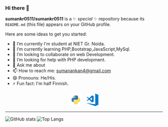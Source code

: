 ### Hi there 👋

**sumankr0511/sumankr0511** is a ✨ _special_ ✨ repository because its `README.md` (this file) appears on your GitHub profile.

Here are some ideas to get you started:

- 🔭 I’m currently I'm student at NIET Gr. Noida.
- 🌱 I’m currently learning PHP,Bootstrap,JavaScript,MySql.
- 👯 I’m looking to collaborate on web Development.
- 🤔 I’m looking for help with PHP development.
- 💬 Ask me about 
- 📫 How to reach me: sumanankan4@gmail.com
- 😄 Pronouns: He/His.
- ⚡ Fun fact: I'm half Finnish. 
<p align="center">
<img src="https://raw.githubusercontent.com/github/explore/80688e429a7d4ef2fca1e82350fe8e3517d3494d/topics/python/python.png" alt="Python" height="40" style="vertical-align:top; margin:4px">
<img src="https://raw.githubusercontent.com/github/explore/80688e429a7d4ef2fca1e82350fe8e3517d3494d/topics/visual-studio-code/visual-studio-code.png" alt="VS Code" height="40" style="vertical-align:top; margin:4px">
</p>

<hr>

![GitHub stats](https://github-readme-stats.vercel.app/api?username=sumankr0511&show_icons=true&theme=tokyonight)
![Top Langs](https://github-readme-stats.vercel.app/api/top-langs/?username=sumankr0511&theme=tokyonight)
